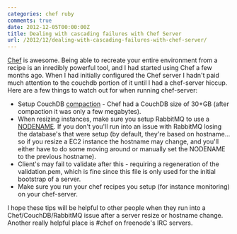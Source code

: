 ```yaml
---
categories: chef ruby
comments: true
date: 2012-12-05T00:00:00Z
title: Dealing with cascading failures with Chef Server
url: /2012/12/dealing-with-cascading-failures-with-chef-server/
---
```


[Chef](http://www.opscode.com/) is awesome. Being able to recreate your entire environment from a recipe is an inredibly powerful tool, and I had started using Chef a few months ago. When I had initially configured the Chef server I hadn't paid much attention to the couchdb portion of it until I had a chef-server hiccup. Here are a few things to watch out for when running chef-server:

* Setup CouchDB [compaction](http://wiki.apache.org/couchdb/Compaction) - Chef had a CouchDB size of 30+GB (after compaction it was only a few megabytes).
* When resizing instances, make sure you setup RabbitMQ to use a [NODENAME](http://www.rabbitmq.com/configure.html). If you don't you'll run into an issue with RabbitMQ losing the database's that were setup (by default, they're based on hostname... so if you resize a EC2 instance the hostname may change, and you'll either have to do some moving around or manually set the NODENAME to the previous hostname).
* Client's may fail to validate after this - requiring a regeneration of the validation.pem, which is fine since this file is only used for the initial bootstrap of a server.
* Make sure you run your chef recipes you setup (for instance monitoring) on your chef-server.

I hope these tips will be helpful to other people when they run into a Chef/CouchDB/RabbitMQ issue after a server resize or hostname change. Another really helpful place is #chef on freenode's IRC servers.
